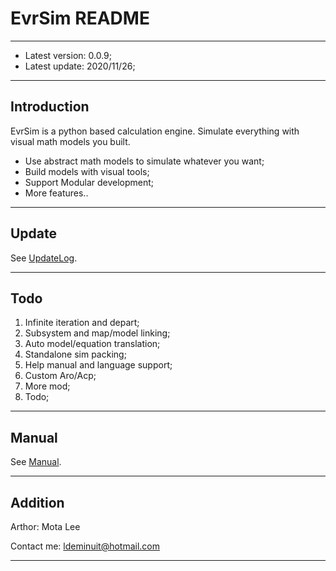 # EvrSim README

---

+ Latest version: 0.0.9;
+ Latest update: 2020/11/26;

---

## Introduction

EvrSim is a python based calculation engine.
Simulate everything with visual math models you built.

* Use abstract math models to simulate whatever you want;
* Build models with visual tools;
* Support Modular development;
* More features..

---

## Update

See [UpdateLog](res/log/UpdateLog.md).

---

## Todo

1. Infinite iteration and depart;
2. Subsystem and map/model linking;
3. Auto model/equation translation;
4. Standalone sim packing;
5. Help manual and language support;
6. Custom Aro/Acp;
7. More mod;
8. Todo;

---

## Manual

See [Manual](res/doc/manual.md).

---

## Addition

Arthor: Mota Lee

Contact me: ldeminuit@hotmail.com

---
